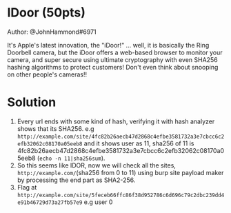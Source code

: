 # IDoor (50pts)
Author: @JohnHammond#6971

It's Apple's latest innovation, the "iDoor!" ... well, it is basically the Ring Doorbell camera, but the iDoor offers a web-based browser to monitor your camera, and super secure using ultimate cryptography with even SHA256 hashing algorithms to protect customers! Don't even think about snooping on other people's cameras!! 

# Solution
1. Every url ends with some kind of hash, verifying it with hash analyzer shows that its SHA256.
e.g `http://example.com/site/4fc82b26aecb47d2868c4efbe3581732a3e7cbcc6c2efb32062c08170a05eeb8` and it shows user as 11, sha256 of 11 is 4fc82b26aecb47d2868c4efbe3581732a3e7cbcc6c2efb32062c08170a05eeb8 (`echo -n 11|sha256sum`).
2. So this seems like IDOR, now we will check all the sites, `http://example.com/`(sha256 from 0 to 11) using burp site payload maker by processing the end part as SHA2-256.
3. Flag at `http://example.com/site/5feceb66ffc86f38d952786c6d696c79c2dbc239dd4e91b46729d73a27fb57e9` e.g user 0